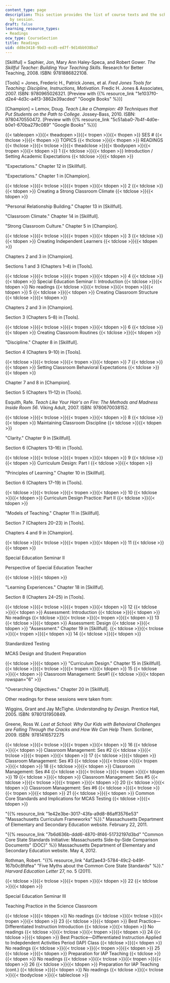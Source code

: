```yaml
---
content_type: page
description: This section provides the list of course texts and the schedule of readings
  by session.
draft: false
learning_resource_types:
- Readings
ocw_type: CourseSection
title: Readings
uid: dd8e3418-9bd3-ecd5-ed7f-9d14bb938ba7
---
```

\[Skillful\] = Saphier, Jon, Mary Ann Haley-Speca, and Robert Gower. *The Skillful Teacher: Building Your Teaching Skills*. Research for Better Teaching, 2008. ISBN: 9781886822108.

\[Tools\] = Jones, Frederic H., Patrick Jones, et al. *Fred Jones Tools for Teaching: Discipline, Instructions, Motivation*. Fredic H. Jones & Associates, 2007. ISBN: 9780965026321. \[Preview with {{% resource_link "1e1037f0-d2e4-4d3c-a4f3-3862e39acded" "Google Books" %}}\]

\[Champion\] = Lemov, Doug. *Teach Like a Champion: 49 Techniques that Put Students on the Path to College*. Jossey-Bass, 2010. ISBN: 9780470550472. \[Preview with {{% resource_link "5c51aba0-7b4f-4d0e-b0e1-670ba279c089" "Google Books" %}}\]

{{< tableopen >}}{{< theadopen >}}{{< tropen >}}{{< thopen >}}
SES #
{{< thclose >}}{{< thopen >}}
TOPICS
{{< thclose >}}{{< thopen >}}
READINGS
{{< thclose >}}{{< trclose >}}{{< theadclose >}}{{< tbodyopen >}}{{< tropen >}}{{< tdopen >}}
1
{{< tdclose >}}{{< tdopen >}}
Introduction / Setting Academic Expectations
{{< tdclose >}}{{< tdopen >}}

"Expectations." Chapter 12 in \[Skillfull\].

"Expectations." Chapter 1 in \[Champion\].

{{< tdclose >}}{{< trclose >}}{{< tropen >}}{{< tdopen >}}
2
{{< tdclose >}}{{< tdopen >}}
Creating a Strong Classroom Climate
{{< tdclose >}}{{< tdopen >}}

"Personal Relationship Building." Chapter 13 in \[Skillfull\].

"Classroom Climate." Chapter 14 in \[Skillfull\].

"Strong Classroom Culture." Chapter 5 in \[Champion\].

{{< tdclose >}}{{< trclose >}}{{< tropen >}}{{< tdopen >}}
3
{{< tdclose >}}{{< tdopen >}}
Creating Independent Learners
{{< tdclose >}}{{< tdopen >}}

Chapters 2 and 3 in \[Champion\].

Sections 1 and 3 (Chapters 1–4) in \[Tools\].

{{< tdclose >}}{{< trclose >}}{{< tropen >}}{{< tdopen >}}
4
{{< tdclose >}}{{< tdopen >}}
Special Education Seminar I: Introduction
{{< tdclose >}}{{< tdopen >}}
No readings
{{< tdclose >}}{{< trclose >}}{{< tropen >}}{{< tdopen >}}
5
{{< tdclose >}}{{< tdopen >}}
Creating Classroom Structure
{{< tdclose >}}{{< tdopen >}}

Chapters 2 and 3 in \[Champion\].

Section 3 (Chapters 5–8) in \[Tools\].

{{< tdclose >}}{{< trclose >}}{{< tropen >}}{{< tdopen >}}
6
{{< tdclose >}}{{< tdopen >}}
Creating Classroom Routines
{{< tdclose >}}{{< tdopen >}}

"Discipline." Chapter 8 in \[Skillfull\].

Section 4 (Chapters 9–10) in \[Tools\].

{{< tdclose >}}{{< trclose >}}{{< tropen >}}{{< tdopen >}}
7
{{< tdclose >}}{{< tdopen >}}
Setting Classroom Behavioral Expectations
{{< tdclose >}}{{< tdopen >}}

Chapter 7 and 8 in \[Champion\].

Section 5 (Chapters 11–12) in \[Tools\].

Esquith, Rafe. *Teach Like Your Hair's on Fire: The Methods and Madness Inside Room 56*. Viking Adult, 2007. ISBN: 9780670038152.

{{< tdclose >}}{{< trclose >}}{{< tropen >}}{{< tdopen >}}
8
{{< tdclose >}}{{< tdopen >}}
Maintaining Classroom Discipline
{{< tdclose >}}{{< tdopen >}}

"Clarity." Chapter 9 in \[Skillfull\].

Section 6 (Chapters 13–16) in \[Tools\].

{{< tdclose >}}{{< trclose >}}{{< tropen >}}{{< tdopen >}}
9
{{< tdclose >}}{{< tdopen >}}
Curriculum Design: Part I
{{< tdclose >}}{{< tdopen >}}

"Principles of Learning." Chapter 10 in \[Skillfull\].

Section 6 (Chapters 17–19) in \[Tools\].

{{< tdclose >}}{{< trclose >}}{{< tropen >}}{{< tdopen >}}
10
{{< tdclose >}}{{< tdopen >}}
Curriculum Design Practice: Part II
{{< tdclose >}}{{< tdopen >}}

"Models of Teaching." Chapter 11 in \[Skillfull\].

Section 7 (Chapters 20–23) in \[Tools\].

Chapters 4 and 9 in \[Champion\].

{{< tdclose >}}{{< trclose >}}{{< tropen >}}{{< tdopen >}}
11
{{< tdclose >}}{{< tdopen >}}

Special Education Seminar II

Perspective of Special Education Teacher

{{< tdclose >}}{{< tdopen >}}

"Learning Experiences." Chapter 18 in \[Skillful\].

Section 8 (Chapters 24–25) in \[Tools\].

{{< tdclose >}}{{< trclose >}}{{< tropen >}}{{< tdopen >}}
12
{{< tdclose >}}{{< tdopen >}}
Assessment: Introduction
{{< tdclose >}}{{< tdopen >}}
No readings
{{< tdclose >}}{{< trclose >}}{{< tropen >}}{{< tdopen >}}
13
{{< tdclose >}}{{< tdopen >}}
Assessment: Design
{{< tdclose >}}{{< tdopen >}}
"Assessment." Chapter 19 in \[Skillfull\].
{{< tdclose >}}{{< trclose >}}{{< tropen >}}{{< tdopen >}}
14
{{< tdclose >}}{{< tdopen >}}

Standardized Testing

MCAS Design and Student Preparation

{{< tdclose >}}{{< tdopen >}}
"Curriculum Design." Chapter 15 in \[Skillfull\].
{{< tdclose >}}{{< trclose >}}{{< tropen >}}{{< tdopen >}}
15
{{< tdclose >}}{{< tdopen >}}
Classroom Management: Ses#1
{{< tdclose >}}{{< tdopen rowspan="6" >}}

"Overarching Objectives." Chapter 20 in \[Skillfull\].

Other readings for these sessions were taken from:

Wiggins, Grant and Jay McTighe. *Understanding by Design.* Prentice Hall, 2005. ISBN: 9780131950849.

Greene, Ross W. *Lost at School: Why Our Kids with Behavioral Challenges are Falling Through the Cracks and How We Can Help Them.* Scribner, 2009. ISBN: 9781416572275

{{< tdclose >}}{{< trclose >}}{{< tropen >}}{{< tdopen >}}
16
{{< tdclose >}}{{< tdopen >}}
Classroom Management: Ses #2
{{< tdclose >}}{{< trclose >}}{{< tropen >}}{{< tdopen >}}
17
{{< tdclose >}}{{< tdopen >}}
Classroom Management: Ses #3
{{< tdclose >}}{{< trclose >}}{{< tropen >}}{{< tdopen >}}
18
{{< tdclose >}}{{< tdopen >}}
Classroom Management: Ses #4
{{< tdclose >}}{{< trclose >}}{{< tropen >}}{{< tdopen >}}
19
{{< tdclose >}}{{< tdopen >}}
Classroom Management: Ses #5
{{< tdclose >}}{{< trclose >}}{{< tropen >}}{{< tdopen >}}
20
{{< tdclose >}}{{< tdopen >}}
Classroom Management: Ses #6
{{< tdclose >}}{{< trclose >}}{{< tropen >}}{{< tdopen >}}
21
{{< tdclose >}}{{< tdopen >}}
Common Core Standards and Implications for MCAS Testing
{{< tdclose >}}{{< tdopen >}}

"{{% resource_link "1e42e3be-3017-43fa-a9d8-86aff3576e53" "Massachusetts Curriculum Frameworks" %}}." Massachusetts Department of Elementary and Secondary Education website. February 22, 2011.

"{{% resource_link "7b6d636b-ddd6-4870-8f46-51732197d3bd" "Common Core State Standards Initiative: Massachusetts Side-by-Side Comparison Documents\" (DOC)" %}} Massachusetts Department of Elementary and Secondary Education website. May 4, 2012.

Rothman, Robert. "{{% resource_link "4af2ae43-5784-49c2-b49f-167b0c8fdfea" "Five Myths about the Common Core State Standards" %}}." *Harvard Education Letter* 27, no. 5 (2011).

{{< tdclose >}}{{< trclose >}}{{< tropen >}}{{< tdopen >}}
22
{{< tdclose >}}{{< tdopen >}}

Special Education Seminar III

Teaching Practice in the Science Classroom

{{< tdclose >}}{{< tdopen >}}
No readings
{{< tdclose >}}{{< trclose >}}{{< tropen >}}{{< tdopen >}}
23
{{< tdclose >}}{{< tdopen >}}
Best Practice—Differentiated Instruction Introduction
{{< tdclose >}}{{< tdopen >}}
No readings
{{< tdclose >}}{{< trclose >}}{{< tropen >}}{{< tdopen >}}
24
{{< tdclose >}}{{< tdopen >}}
Best Practice—Differentiated Instruction Applied to Indepdendent Activities Period (IAP) Class
{{< tdclose >}}{{< tdopen >}}
No readings
{{< tdclose >}}{{< trclose >}}{{< tropen >}}{{< tdopen >}}
25
{{< tdclose >}}{{< tdopen >}}
Preparation for IAP Teaching
{{< tdclose >}}{{< tdopen >}}
No readings
{{< tdclose >}}{{< trclose >}}{{< tropen >}}{{< tdopen >}}
26
{{< tdclose >}}{{< tdopen >}}
Preparation for IAP Teaching (cont.)
{{< tdclose >}}{{< tdopen >}}
No readings
{{< tdclose >}}{{< trclose >}}{{< tbodyclose >}}{{< tableclose >}}